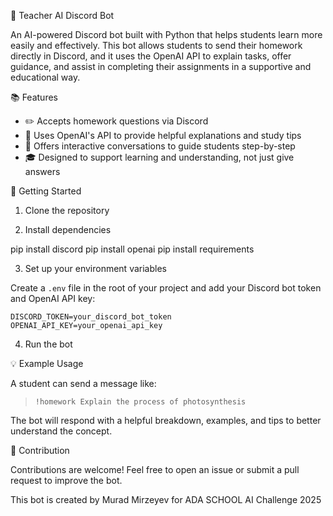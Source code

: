 🤖 Teacher AI Discord Bot

An AI-powered Discord bot built with Python that helps students learn more easily and effectively. This bot allows students to send their homework directly in Discord, and it uses the OpenAI API to explain tasks, offer guidance, and assist in completing their assignments in a supportive and educational way.


📚 Features

- ✏️ Accepts homework questions via Discord
- 🧠 Uses OpenAI's API to provide helpful explanations and study tips
- 💬 Offers interactive conversations to guide students step-by-step
- 🎓 Designed to support learning and understanding, not just give answers



🚀 Getting Started

1. Clone the repository



2. Install dependencies

pip install discord
pip install openai
pip install requirements


3. Set up your environment variables

Create a `.env` file in the root of your project and add your Discord bot token and OpenAI API key:

```
DISCORD_TOKEN=your_discord_bot_token
OPENAI_API_KEY=your_openai_api_key
```

4. Run the bot


💡 Example Usage

A student can send a message like:

> `!homework Explain the process of photosynthesis`

The bot will respond with a helpful breakdown, examples, and tips to better understand the concept.


🙌 Contribution

Contributions are welcome! Feel free to open an issue or submit a pull request to improve the bot.

This bot is created by Murad Mirzeyev for ADA SCHOOL AI Challenge 2025
